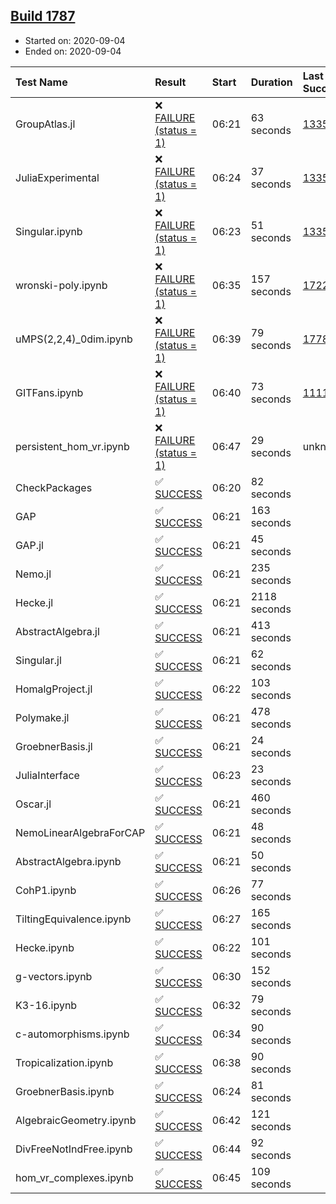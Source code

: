 ## [Build 1787](https://oscarci.mathematik.uni-kl.de/job/oscar-julia-1.4/1787/)

* Started on: 2020-09-04
* Ended on: 2020-09-04

| Test Name    | Result | Start | Duration | Last Success | First Failure |
|:-------------|:-------|:------|:---------|:-------------|:--------------|
| GroupAtlas.jl | ❌ [FAILURE (status = 1)](https://oscarci.mathematik.uni-kl.de/job/oscar-julia-1.4/1787/artifact/logs/build-1787/GroupAtlas.jl.log) | 06:21 | 63 seconds | [1335](https://oscarci.mathematik.uni-kl.de/job/oscar-julia-1.4/1335/) | [1336](https://oscarci.mathematik.uni-kl.de/job/oscar-julia-1.4/1336/) |
| JuliaExperimental | ❌ [FAILURE (status = 1)](https://oscarci.mathematik.uni-kl.de/job/oscar-julia-1.4/1787/artifact/logs/build-1787/JuliaExperimental.log) | 06:24 | 37 seconds | [1335](https://oscarci.mathematik.uni-kl.de/job/oscar-julia-1.4/1335/) | [1336](https://oscarci.mathematik.uni-kl.de/job/oscar-julia-1.4/1336/) |
| Singular.ipynb | ❌ [FAILURE (status = 1)](https://oscarci.mathematik.uni-kl.de/job/oscar-julia-1.4/1787/artifact/logs/build-1787/Singular.ipynb.log) | 06:23 | 51 seconds | [1335](https://oscarci.mathematik.uni-kl.de/job/oscar-julia-1.4/1335/) | [1336](https://oscarci.mathematik.uni-kl.de/job/oscar-julia-1.4/1336/) |
| wronski-poly.ipynb | ❌ [FAILURE (status = 1)](https://oscarci.mathematik.uni-kl.de/job/oscar-julia-1.4/1787/artifact/logs/build-1787/wronski-poly.ipynb.log) | 06:35 | 157 seconds | [1722](https://oscarci.mathematik.uni-kl.de/job/oscar-julia-1.4/1722/) | [1723](https://oscarci.mathematik.uni-kl.de/job/oscar-julia-1.4/1723/) |
| uMPS(2,2,4)_0dim.ipynb | ❌ [FAILURE (status = 1)](https://oscarci.mathematik.uni-kl.de/job/oscar-julia-1.4/1787/artifact/logs/build-1787/uMPS-2-2-4-_0dim.ipynb.log) | 06:39 | 79 seconds | [1778](https://oscarci.mathematik.uni-kl.de/job/oscar-julia-1.4/1778/) | [1787](https://oscarci.mathematik.uni-kl.de/job/oscar-julia-1.4/1787/) |
| GITFans.ipynb | ❌ [FAILURE (status = 1)](https://oscarci.mathematik.uni-kl.de/job/oscar-julia-1.4/1787/artifact/logs/build-1787/GITFans.ipynb.log) | 06:40 | 73 seconds | [1111](https://oscarci.mathematik.uni-kl.de/job/oscar-julia-1.4/1111/) | [1112](https://oscarci.mathematik.uni-kl.de/job/oscar-julia-1.4/1112/) |
| persistent_hom_vr.ipynb | ❌ [FAILURE (status = 1)](https://oscarci.mathematik.uni-kl.de/job/oscar-julia-1.4/1787/artifact/logs/build-1787/persistent_hom_vr.ipynb.log) | 06:47 | 29 seconds | unknown | unknown |
| CheckPackages | ✅ [SUCCESS](https://oscarci.mathematik.uni-kl.de/job/oscar-julia-1.4/1787/artifact/logs/build-1787/CheckPackages.log) | 06:20 | 82 seconds |  |  |
| GAP | ✅ [SUCCESS](https://oscarci.mathematik.uni-kl.de/job/oscar-julia-1.4/1787/artifact/logs/build-1787/GAP.log) | 06:21 | 163 seconds |  |  |
| GAP.jl | ✅ [SUCCESS](https://oscarci.mathematik.uni-kl.de/job/oscar-julia-1.4/1787/artifact/logs/build-1787/GAP.jl.log) | 06:21 | 45 seconds |  |  |
| Nemo.jl | ✅ [SUCCESS](https://oscarci.mathematik.uni-kl.de/job/oscar-julia-1.4/1787/artifact/logs/build-1787/Nemo.jl.log) | 06:21 | 235 seconds |  |  |
| Hecke.jl | ✅ [SUCCESS](https://oscarci.mathematik.uni-kl.de/job/oscar-julia-1.4/1787/artifact/logs/build-1787/Hecke.jl.log) | 06:21 | 2118 seconds |  |  |
| AbstractAlgebra.jl | ✅ [SUCCESS](https://oscarci.mathematik.uni-kl.de/job/oscar-julia-1.4/1787/artifact/logs/build-1787/AbstractAlgebra.jl.log) | 06:21 | 413 seconds |  |  |
| Singular.jl | ✅ [SUCCESS](https://oscarci.mathematik.uni-kl.de/job/oscar-julia-1.4/1787/artifact/logs/build-1787/Singular.jl.log) | 06:21 | 62 seconds |  |  |
| HomalgProject.jl | ✅ [SUCCESS](https://oscarci.mathematik.uni-kl.de/job/oscar-julia-1.4/1787/artifact/logs/build-1787/HomalgProject.jl.log) | 06:22 | 103 seconds |  |  |
| Polymake.jl | ✅ [SUCCESS](https://oscarci.mathematik.uni-kl.de/job/oscar-julia-1.4/1787/artifact/logs/build-1787/Polymake.jl.log) | 06:21 | 478 seconds |  |  |
| GroebnerBasis.jl | ✅ [SUCCESS](https://oscarci.mathematik.uni-kl.de/job/oscar-julia-1.4/1787/artifact/logs/build-1787/GroebnerBasis.jl.log) | 06:21 | 24 seconds |  |  |
| JuliaInterface | ✅ [SUCCESS](https://oscarci.mathematik.uni-kl.de/job/oscar-julia-1.4/1787/artifact/logs/build-1787/JuliaInterface.log) | 06:23 | 23 seconds |  |  |
| Oscar.jl | ✅ [SUCCESS](https://oscarci.mathematik.uni-kl.de/job/oscar-julia-1.4/1787/artifact/logs/build-1787/Oscar.jl.log) | 06:21 | 460 seconds |  |  |
| NemoLinearAlgebraForCAP | ✅ [SUCCESS](https://oscarci.mathematik.uni-kl.de/job/oscar-julia-1.4/1787/artifact/logs/build-1787/NemoLinearAlgebraForCAP.log) | 06:21 | 48 seconds |  |  |
| AbstractAlgebra.ipynb | ✅ [SUCCESS](https://oscarci.mathematik.uni-kl.de/job/oscar-julia-1.4/1787/artifact/logs/build-1787/AbstractAlgebra.ipynb.log) | 06:21 | 50 seconds |  |  |
| CohP1.ipynb | ✅ [SUCCESS](https://oscarci.mathematik.uni-kl.de/job/oscar-julia-1.4/1787/artifact/logs/build-1787/CohP1.ipynb.log) | 06:26 | 77 seconds |  |  |
| TiltingEquivalence.ipynb | ✅ [SUCCESS](https://oscarci.mathematik.uni-kl.de/job/oscar-julia-1.4/1787/artifact/logs/build-1787/TiltingEquivalence.ipynb.log) | 06:27 | 165 seconds |  |  |
| Hecke.ipynb | ✅ [SUCCESS](https://oscarci.mathematik.uni-kl.de/job/oscar-julia-1.4/1787/artifact/logs/build-1787/Hecke.ipynb.log) | 06:22 | 101 seconds |  |  |
| g-vectors.ipynb | ✅ [SUCCESS](https://oscarci.mathematik.uni-kl.de/job/oscar-julia-1.4/1787/artifact/logs/build-1787/g-vectors.ipynb.log) | 06:30 | 152 seconds |  |  |
| K3-16.ipynb | ✅ [SUCCESS](https://oscarci.mathematik.uni-kl.de/job/oscar-julia-1.4/1787/artifact/logs/build-1787/K3-16.ipynb.log) | 06:32 | 79 seconds |  |  |
| c-automorphisms.ipynb | ✅ [SUCCESS](https://oscarci.mathematik.uni-kl.de/job/oscar-julia-1.4/1787/artifact/logs/build-1787/c-automorphisms.ipynb.log) | 06:34 | 90 seconds |  |  |
| Tropicalization.ipynb | ✅ [SUCCESS](https://oscarci.mathematik.uni-kl.de/job/oscar-julia-1.4/1787/artifact/logs/build-1787/Tropicalization.ipynb.log) | 06:38 | 90 seconds |  |  |
| GroebnerBasis.ipynb | ✅ [SUCCESS](https://oscarci.mathematik.uni-kl.de/job/oscar-julia-1.4/1787/artifact/logs/build-1787/GroebnerBasis.ipynb.log) | 06:24 | 81 seconds |  |  |
| AlgebraicGeometry.ipynb | ✅ [SUCCESS](https://oscarci.mathematik.uni-kl.de/job/oscar-julia-1.4/1787/artifact/logs/build-1787/AlgebraicGeometry.ipynb.log) | 06:42 | 121 seconds |  |  |
| DivFreeNotIndFree.ipynb | ✅ [SUCCESS](https://oscarci.mathematik.uni-kl.de/job/oscar-julia-1.4/1787/artifact/logs/build-1787/DivFreeNotIndFree.ipynb.log) | 06:44 | 92 seconds |  |  |
| hom_vr_complexes.ipynb | ✅ [SUCCESS](https://oscarci.mathematik.uni-kl.de/job/oscar-julia-1.4/1787/artifact/logs/build-1787/hom_vr_complexes.ipynb.log) | 06:45 | 109 seconds |  |  |

